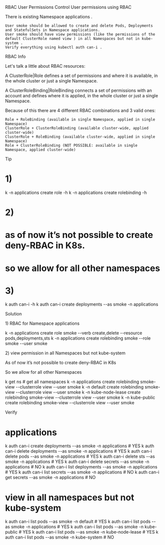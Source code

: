 RBAC User Permissions
Control User permissions using RBAC

There is existing Namespace applications .

    User smoke should be allowed to create and delete Pods, Deployments and StatefulSets in Namespace applications.
    User smoke should have view permissions (like the permissions of the default ClusterRole named view ) in all Namespaces but not in kube-system .
    Verify everything using kubectl auth can-i .


RBAC Info

Let's talk a little about RBAC resources:

A ClusterRole|Role defines a set of permissions and where it is available, in the whole cluster or just a single Namespace.

A ClusterRoleBinding|RoleBinding connects a set of permissions with an account and defines where it is applied, in the whole cluster or just a single Namespace.

Because of this there are 4 different RBAC combinations and 3 valid ones:

    Role + RoleBinding (available in single Namespace, applied in single Namespace)
    ClusterRole + ClusterRoleBinding (available cluster-wide, applied cluster-wide)
    ClusterRole + RoleBinding (available cluster-wide, applied in single Namespace)
    Role + ClusterRoleBinding (NOT POSSIBLE: available in single Namespace, applied cluster-wide)


Tip


# 1)
k -n applications create role -h
k -n applications create rolebinding -h

# 2)
# as of now it’s not possible to create deny-RBAC in K8s.
# so we allow for all other namespaces

# 3)
k auth can-i -h
k auth can-i create deployments --as smoke -n applications


Solution

⁣1) RBAC for Namespace applications

k -n applications create role smoke --verb create,delete --resource pods,deployments,sts
k -n applications create rolebinding smoke --role smoke --user smoke


⁣2) view permission in all Namespaces but not kube-system

As of now it’s not possible to create deny-RBAC in K8s

So we allow for all other Namespaces

k get ns # get all namespaces
k -n applications create rolebinding smoke-view --clusterrole view --user smoke
k -n default create rolebinding smoke-view --clusterrole view --user smoke
k -n kube-node-lease create rolebinding smoke-view --clusterrole view --user smoke
k -n kube-public create rolebinding smoke-view --clusterrole view --user smoke



Verify

# applications
k auth can-i create deployments --as smoke -n applications # YES
k auth can-i delete deployments --as smoke -n applications # YES
k auth can-i delete pods --as smoke -n applications # YES
k auth can-i delete sts --as smoke -n applications # YES
k auth can-i delete secrets --as smoke -n applications # NO
k auth can-i list deployments --as smoke -n applications # YES
k auth can-i list secrets --as smoke -n applications # NO
k auth can-i get secrets --as smoke -n applications # NO

# view in all namespaces but not kube-system
k auth can-i list pods --as smoke -n default # YES
k auth can-i list pods --as smoke -n applications # YES
k auth can-i list pods --as smoke -n kube-public # YES
k auth can-i list pods --as smoke -n kube-node-lease # YES
k auth can-i list pods --as smoke -n kube-system # NO


